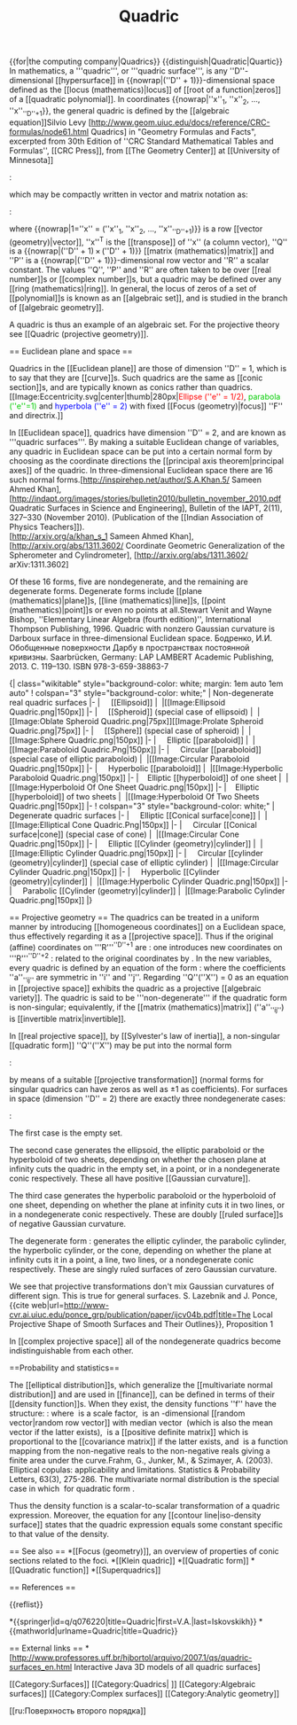 ﻿---
lastrevid: 641576646
pageid: 145570
canonicalurl: http://en.wikipedia.org/wiki/Quadric
title: Quadric
editurl: http://en.wikipedia.org/w/index.php?title=Quadric&action=edit
length: 11709
contentmodel: wikitext
pagelanguage: en
touched: 2015-02-14T13:05:20Z
ns: 0
fullurl: http://en.wikipedia.org/wiki/Quadric
---

{{for|the computing company|Quadrics}}
{{distinguish|Quadratic|Quartic}}
In mathematics, a '''quadric''', or '''quadric surface''', is any ''D''-dimensional [[hypersurface]] in {{nowrap|(''D'' + 1)}}-dimensional space defined as  the [[locus (mathematics)|locus]] of [[root of a function|zeros]] of a [[quadratic polynomial]]. In coordinates {{nowrap|''x''<sub>1</sub>, ''x''<sub>2</sub>, ..., ''x''<sub>''D''+1</sub>}}, the general quadric is defined by the [[algebraic equation]]<ref name="geom">Silvio Levy [http://www.geom.uiuc.edu/docs/reference/CRC-formulas/node61.html Quadrics] in "Geometry Formulas and Facts", excerpted from 30th Edition of ''CRC Standard Mathematical Tables and Formulas'', [[CRC Press]], from [[The Geometry Center]] at [[University of Minnesota]]</ref>

:<math>
\sum_{i,j=1}^{D+1} x_i Q_{ij} x_j + \sum_{i=1}^{D+1} P_i  x_i + R = 0
</math>

which may be compactly written in vector and matrix notation as:

:<math>
x Q x^\mathrm{T} + P x^\mathrm{T} + R = 0\,
</math>

where {{nowrap|1=''x'' = (''x''<sub>1</sub>, ''x''<sub>2</sub>, ..., ''x''<sub>''D''+1</sub>)}} is a row [[vector (geometry)|vector]], ''x''<sup>T</sup> is the [[transpose]] of ''x'' (a column vector), ''Q'' is a {{nowrap|(''D'' + 1)&thinsp;×&thinsp;(''D'' + 1)}} [[matrix (mathematics)|matrix]] and ''P'' is a {{nowrap|(''D'' + 1)}}-dimensional row vector and ''R'' a scalar constant.  The values ''Q'', ''P'' and ''R'' are often taken to be over [[real number]]s or [[complex number]]s, but a quadric may be defined over any [[ring (mathematics)|ring]].  In general, the locus of zeros of a set of [[polynomial]]s is known as an [[algebraic set]], and is studied in the branch of [[algebraic geometry]].

A quadric is thus an example of an algebraic set. For the projective theory see [[Quadric (projective geometry)]].

== Euclidean plane and space ==

Quadrics in the [[Euclidean plane]] are those of dimension ''D''&nbsp;=&nbsp;1, which is to say that they are [[curve]]s.  Such quadrics are the same as [[conic section]]s, and are typically known as conics rather than quadrics.
[[Image:Eccentricity.svg|center|thumb|280px|<span style="color:red;">Ellipse (''e''&nbsp;=&nbsp;1/2)</span>, <span style="color:#00cc00;">parabola (''e''=1)</span> and <span style="color:blue;">hyperbola (''e''&nbsp;=&nbsp;2)</span> with fixed [[Focus (geometry)|focus]] ''F'' and directrix.]]

In [[Euclidean space]], quadrics have dimension ''D''&nbsp;=&nbsp;2, and are known as '''quadric surfaces'''.  By making a suitable Euclidean change of variables, any quadric in Euclidean space can be put into a certain normal form by choosing as the coordinate directions the [[principal axis theorem|principal axes]] of the quadric. In three-dimensional Euclidean space there are 16 such normal forms.<ref>[http://inspirehep.net/author/S.A.Khan.5/ Sameen Ahmed Khan],[http://indapt.org/images/stories/bulletin2010/bulletin_november_2010.pdf Quadratic Surfaces in Science and Engineering], Bulletin of the IAPT, 2(11), 327–330 (November 2010). (Publication of the [[Indian Association of Physics Teachers]]).<BR> 
[http://arxiv.org/a/khan_s_1 Sameen Ahmed Khan], [http://arxiv.org/abs/1311.3602/ Coordinate Geometric Generalization of the Spherometer and Cylindrometer], [http://arxiv.org/abs/1311.3602/ arXiv:1311.3602]

</ref>
Of these 16 forms, five are nondegenerate, and the remaining are degenerate forms. Degenerate forms include [[plane (mathematics)|plane]]s, [[line (mathematics)|line]]s, [[point (mathematics)|point]]s or even no points at all.<ref name="ela">Stewart Venit and Wayne Bishop, ''Elementary Linear Algebra (fourth edition)'', International Thompson Publishing, 1996.</ref> Quadric with nonzero Gaussian curvature is Darboux surface in three-dimensional Euclidean space.<ref name="e111">
Бодренко, И.И. Обобщенные поверхности Дарбу в пространствах постоянной кривизны. Saarbrücken, Germany: LAP LAMBERT Academic Publishing, 2013. C. 119–130. ISBN 978-3-659-38863-7
</ref>

{| class="wikitable" style="background-color: white; margin: 1em auto 1em auto"
! colspan="3" style="background-color: white;" | Non-degenerate real quadric surfaces
|-
| &nbsp; &nbsp; [[Ellipsoid]]
| <math>{x^2 \over a^2} + {y^2 \over b^2} + {z^2 \over c^2} = 1 \,</math>
|[[Image:Ellipsoid Quadric.png|150px]]
|-
| &nbsp; &nbsp; [[Spheroid]] (special case of ellipsoid)
| <math>{x^2 \over a^2} + {y^2 \over a^2} + {z^2 \over b^2} = 1 \,</math>
|[[Image:Oblate Spheroid Quadric.png|75px]][[Image:Prolate Spheroid Quadric.png|75px]]
|-
| &nbsp; &nbsp; [[Sphere]] (special case of spheroid)
| <math>{x^2 \over a^2} + {y^2 \over a^2} + {z^2 \over a^2} = 1 \,</math>
|[[Image:Sphere Quadric.png|150px]]
|-
| &nbsp; &nbsp; Elliptic [[paraboloid]]
| <math>{x^2 \over a^2} + {y^2 \over b^2} - z = 0 \,</math>
|[[Image:Paraboloid Quadric.Png|150px]]
|-
| &nbsp; &nbsp; Circular [[paraboloid]] (special case of elliptic paraboloid)
| <math>{x^2 \over a^2} + {y^2 \over a^2} - z = 0  \,</math>
|[[Image:Circular Paraboloid Quadric.png|150px]]
|-
| &nbsp; &nbsp; Hyperbolic [[paraboloid]]
| <math>{x^2 \over a^2} - {y^2 \over b^2} - z = 0  \,</math>
|[[Image:Hyperbolic Paraboloid Quadric.png|150px]]
|-
| &nbsp; &nbsp;Elliptic [[hyperboloid]] of one sheet
| <math>{x^2 \over a^2} + {y^2 \over b^2} - {z^2 \over c^2} = 1 \,</math>
|[[Image:Hyperboloid Of One Sheet Quadric.png|150px]]
|-
| &nbsp; &nbsp;Elliptic [[hyperboloid]] of two sheets
| <math>{x^2 \over a^2} + {y^2 \over b^2} - {z^2 \over c^2} = - 1 \,</math>
|[[Image:Hyperboloid Of Two Sheets Quadric.png|150px]]
|-
! colspan="3" style="background-color: white;" | Degenerate quadric surfaces
|-
| &nbsp; &nbsp; Elliptic [[Conical surface|cone]]
| <math>{x^2 \over a^2} + {y^2 \over b^2} - {z^2 \over c^2} = 0 \,</math>
|[[Image:Elliptical Cone Quadric.Png|150px]]
|-
| &nbsp; &nbsp; Circular [[Conical surface|cone]] (special case of cone)
| <math>{x^2 \over a^2} + {y^2 \over a^2} - {z^2 \over b^2} = 0 \,</math>
|[[Image:Circular Cone Quadric.png|150px]]
|-
| &nbsp; &nbsp; Elliptic [[Cylinder (geometry)|cylinder]]
| <math>{x^2 \over a^2} + {y^2 \over b^2} = 1 \,</math>
|[[Image:Elliptic Cylinder Quadric.png|150px]]
|-
| &nbsp; &nbsp; Circular [[cylinder (geometry)|cylinder]] (special case of elliptic cylinder)
| <math>{x^2 \over a^2} + {y^2 \over a^2} = 1  \,</math>
|[[Image:Circular Cylinder Quadric.png|150px]]
|-
| &nbsp; &nbsp; Hyperbolic [[Cylinder (geometry)|cylinder]]
| <math>{x^2 \over a^2} - {y^2 \over b^2} = 1 \,</math>
|[[Image:Hyperbolic Cylinder Quadric.png|150px]]
|-
| &nbsp; &nbsp; Parabolic [[Cylinder (geometry)|cylinder]]
| <math>x^2 + 2ay = 0 \,</math>
|[[Image:Parabolic Cylinder Quadric.png|150px]]
|}

== Projective geometry ==
The quadrics can be treated in a uniform manner by introducing [[homogeneous coordinates]] on a Euclidean space, thus effectively regarding it as a [[projective space]].  Thus if the original (affine) coordinates on '''R'''<sup>''D''+1</sup> are 
:<math>(x_1,\dots,x_{D+1})</math>
one introduces new coordinates on '''R'''<sup>''D''+2</sup>
:<math>[X_0,\dots,X_{D+1}]</math>
related to the original coordinates by <math>x_i=X_i/X_0</math>.  In the new variables, every quadric is defined by an equation of the form
:<math>Q(X)=\sum_{ij} a_{ij}X_iX_j=0\,</math>
where the coefficients ''a''<sub>''ij''</sub> are symmetric in ''i'' and ''j''.  Regarding ''Q''(''X'')&nbsp;=&nbsp;0 as an equation in [[projective space]] exhibits the quadric as a projective [[algebraic variety]].  The quadric is said to be '''non-degenerate''' if the quadratic form is non-singular; equivalently, if the [[matrix (mathematics)|matrix]] (''a''<sub>''ij''</sub>) is [[invertible matrix|invertible]].

In [[real projective space]], by [[Sylvester's law of inertia]], a non-singular [[quadratic form]] ''Q''(''X'') may be put into the normal form

:<math>Q(X) = \pm X_0^2 \pm X_1^2 \pm\cdots\pm X_{D+1}^2</math> 

by means of a suitable [[projective transformation]] (normal forms for singular quadrics can have zeros as well as ±1 as coefficients). For surfaces in space (dimension ''D''&nbsp;=&nbsp;2) there are exactly three nondegenerate cases:

:<math>Q(X) = \begin{cases}
X_0^2+X_1^2+X_2^2+X_3^2\\
X_0^2+X_1^2+X_2^2-X_3^2\\
X_0^2+X_1^2-X_2^2-X_3^2
\end{cases}
</math>

The first case is the empty set.

The second case generates the ellipsoid, the elliptic paraboloid or the hyperboloid of two sheets, depending on whether the chosen plane at infinity cuts the quadric in the empty set, in a point, or in a nondegenerate conic respectively. These all have positive [[Gaussian curvature]].

The third case generates the hyperbolic paraboloid or the hyperboloid of one sheet, depending on whether the plane at infinity cuts it in two lines, or in a nondegenerate conic respectively. These are doubly [[ruled surface]]s of negative Gaussian curvature.

The degenerate form
:<math>X_0^2-X_1^2-X_2^2=0. \, </math>
generates the elliptic cylinder, the parabolic cylinder, the hyperbolic cylinder, or the cone, depending on whether the plane at infinity cuts it in a point, a line, two lines, or a nondegenerate conic respectively. These are singly ruled surfaces of zero Gaussian curvature.

We see that projective transformations don't mix Gaussian curvatures of different sign. This is true for general surfaces. <ref>S. Lazebnik and J. Ponce, {{cite web|url=http://www-cvr.ai.uiuc.edu/ponce_grp/publication/paper/ijcv04b.pdf|title=The Local Projective Shape of Smooth Surfaces and Their Outlines}}, Proposition 1</ref>

In [[complex projective space]] all of the nondegenerate quadrics become indistinguishable from each other.

==Probability and statistics==

The [[elliptical distribution]]s, which generalize the [[multivariate normal distribution]] and are used in [[finance]], can be defined in terms of their [[density function]]s.  When they exist, the density functions ''f'' have the structure:
:<math>f(x)= k \cdot g((x-\mu)\Sigma^{-1}(x-\mu)^T)</math>
where <math>k</math> is a scale factor, <math>x</math> is an <math>n</math>-dimensional [[random vector|random row vector]] with median vector <math>\mu</math> (which is also the mean vector if the latter exists),  <math>\Sigma</math> is a [[positive definite matrix]] which is proportional to the [[covariance matrix]] if the latter exists, and <math>g</math> is a function mapping from the non-negative reals to the non-negative reals giving a finite area under the curve.<ref>Frahm, G., Junker, M., & Szimayer, A. (2003). Elliptical copulas: applicability and limitations. Statistics & Probability Letters, 63(3), 275-286.</ref> The multivariate normal distribution is the special case in which <math>g(z)=e^{-z/2}</math> for quadratic form <math>z</math>.

Thus the density function is a scalar-to-scalar transformation of a quadric expression. Moreover, the equation for any [[contour line|iso-density surface]] states that the quadric expression equals some constant specific to that value of the density.

== See also ==
*[[Focus (geometry)]], an overview of properties of conic sections related to the foci.
*[[Klein quadric]]
*[[Quadratic form]]
*[[Quadratic function]]
*[[Superquadrics]]

== References ==

{{reflist}}

*{{springer|id=q/q076220|title=Quadric|first=V.A.|last=Iskovskikh}}
*{{mathworld|urlname=Quadric|title=Quadric}}

== External links ==
*[http://www.professores.uff.br/hjbortol/arquivo/2007.1/qs/quadric-surfaces_en.html Interactive Java 3D models of all quadric surfaces]

[[Category:Surfaces]]
[[Category:Quadrics| ]]
[[Category:Algebraic surfaces]]
[[Category:Complex surfaces]]
[[Category:Analytic geometry]]

[[ru:Поверхность второго порядка]]